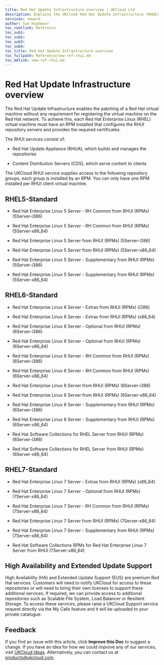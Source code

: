 ```yaml
---
title: Red Hat Update Infrastructure overview | UKCloud Ltd
description: Explains the UKCloud Red Hat Update Infrastructure (RHUI)
services: vmware
author: Sue Highmoor
toc_rootlink: Reference
toc_sub1: 
toc_sub2:
toc_sub3:
toc_sub4:
toc_title: Red Hat Update Infrastructure overview
toc_fullpath: Reference/vmw-ref-rhui.md
toc_mdlink: vmw-ref-rhui.md
---
```


# Red Hat Update Infrastructure overview

The Red Hat Update Infrastructure enables the patching of a Red Hat virtual machine without any requirement for registering the virtual machine on the Red Hat network. To achieve this, each Red Hat Enterprise Linux (RHEL) virtual machine must have an RPM installed that configures the RHUI repository servers and provides the required certificates.

The RHUI services consist of:

- Red Hat Update Appliance (RHUA), which builds and manages the repositories

- Content Distribution Servers (CDS), which serve content to clients

The UKCloud RHUI service supplies access to the following repository groups, each group is installed by an RPM. You can only have one RPM installed per RHUI client virtual machine.

## RHEL5-Standard

- Red Hat Enterprise Linux 5 Server - RH Common from RHUI (RPMs) (5Server-i386) 

- Red Hat Enterprise Linux 5 Server - RH Common from RHUI (RPMs) (5Server-x86_64) 

- Red Hat Enterprise Linux 5 Server from RHUI (RPMs) (5Server-i386) 

- Red Hat Enterprise Linux 5 Server from RHUI (RPMs) (5Server-x86_64) 

- Red Hat Enterprise Linux 5 Server - Supplementary from RHUI (RPMs) (5Server-i386) 

- Red Hat Enterprise Linux 5 Server - Supplementary from RHUI (RPMs) (5Server-x86_64)

## RHEL6-Standard

- Red Hat Enterprise Linux 6 Server - Extras from RHUI (RPMs) (i386) 

- Red Hat Enterprise Linux 6 Server - Extras from RHUI (RPMs) (x86_64) 

- Red Hat Enterprise Linux 6 Server - Optional from RHUI (RPMs) (6Server-i386) 

- Red Hat Enterprise Linux 6 Server - Optional from RHUI (RPMs) (6Server-x86_64) 

- Red Hat Enterprise Linux 6 Server - RH Common from RHUI (RPMs) (6Server-i386) 

- Red Hat Enterprise Linux 6 Server - RH Common from RHUI (RPMs) (6Server-x86_64) 

- Red Hat Enterprise Linux 6 Server from RHUI (RPMs) (6Server-i386) 

- Red Hat Enterprise Linux 6 Server from RHUI (RPMs) (6Server-x86_64) 

- Red Hat Enterprise Linux 6 Server - Supplementary from RHUI (RPMs) (6Server-i386) 

- Red Hat Enterprise Linux 6 Server - Supplementary from RHUI (RPMs) (6Server-x86_64) 

- Red Hat Software Collections for RHEL Server from RHUI (RPMs) (6Server-i386) 

- Red Hat Software Collections for RHEL Server from RHUI (RPMs) (6Server-x86_64)

## RHEL7-Standard

- Red Hat Enterprise Linux 7 Server - Extras from RHUI (RPMs) (x86_64) 

- Red Hat Enterprise Linux 7 Server - Optional from RHUI (RPMs) (7Server-x86_64) 

- Red Hat Enterprise Linux 7 Server - RH Common from RHUI (RPMs) (7Server-x86_64) 

- Red Hat Enterprise Linux 7 Server from RHUI (RPMs) (7Server-x86_64) 

- Red Hat Enterprise Linux 7 Server - Supplementary from RHUI (RPMs) (7Server-x86_64) 

- Red Hat Software Collections RPMs for Red Hat Enterprise Linux 7 Server from RHUI (7Server-x86_64)

## High Availability and Extended Update Support

High Availability (HA) and Extended Update Support (EUS) are premium Red Hat services. Customers will need to notify UKCloud for access to these repositories or will need to bring their own licenses to support these additional services. If required, we can provide access to additional repositories such as Scalable File System, Load Balancer or Resilient Storage. To access these services, please raise a UKCloud Support service request directly via the My Calls feature and it will be uploaded to your private catalogue.

## Feedback

If you find an issue with this article, click **Improve this Doc** to suggest a change. If you have an idea for how we could improve any of our services, visit [UKCloud Ideas](https://ideas.ukcloud.com). Alternatively, you can contact us at <products@ukcloud.com>.
